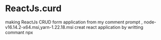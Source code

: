 # ReactJs.curd
making ReactJs CRUD form application    from my comment prompt  , node-v16.14.2-x64.msi,yarn-1.22.18.msi  creat react application by writting commant npx
